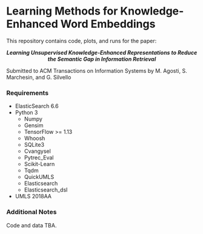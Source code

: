 # Learning Methods for Knowledge-Enhanced Word Embeddings

This repository contains code, plots, and runs for the paper: 
<p align="center">
<b><i>Learning Unsupervised Knowledge-Enhanced Representations to Reduce the Semantic Gap in Information Retrieval</i></b>
 </p>
Submitted to ACM Transactions on Information Systems by M. Agosti, S. Marchesin, and G. Silvello 

### Requirements

- ElasticSearch 6.6
- Python 3
  - Numpy
  - Gensim
  - TensorFlow >= 1.13
  - Whoosh
  - SQLite3
  - Cvangysel
  - Pytrec_Eval
  - Scikit-Learn
  - Tqdm
  - QuickUMLS
  - Elasticsearch
  - Elasticsearch_dsl
- UMLS 2018AA

### Additional Notes
<!-- ``server.py`` needs to be substitued within QuickUMLS folder as it contains a modified version required to run knowledge-enhanced models.  
The folder structure required to run experiments can be seen in folder ``example``. Python files need to be put in root.  
Qrels file needs to be in ``.txt`` format.  
To train SAFIR run ``safir_train.py`` and to test it run ``safir_test.py``.  
To run BM25 or QLM, run ``lexical_search.py``. -->
Code and data TBA.
